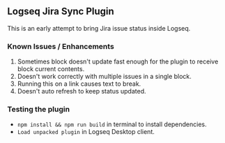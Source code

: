## Logseq Jira Sync Plugin

This is an early attempt to bring Jira issue status inside Logseq.

### Known Issues / Enhancements

1. Sometimes block doesn't update fast enough for the plugin to receive block current contents.
2. Doesn't work correctly with multiple issues in a single block.
3. Running this on a link causes text to break.
4. Doesn't auto refresh to keep status updated.


### Testing the plugin

- `npm install && npm run build` in terminal to install dependencies.
- `Load unpacked plugin` in Logseq Desktop client.
